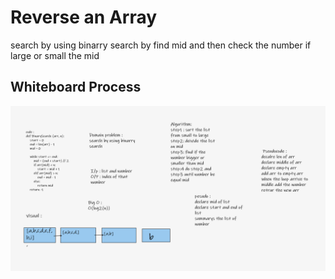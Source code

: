 # Reverse an Array
<!-- Description of the challenge -->
search by using binarry search
by find mid and then check the number if large or small the mid
## Whiteboard Process
<!-- Embedded whiteboard image -->
<img src = './array-binary.png'/>
